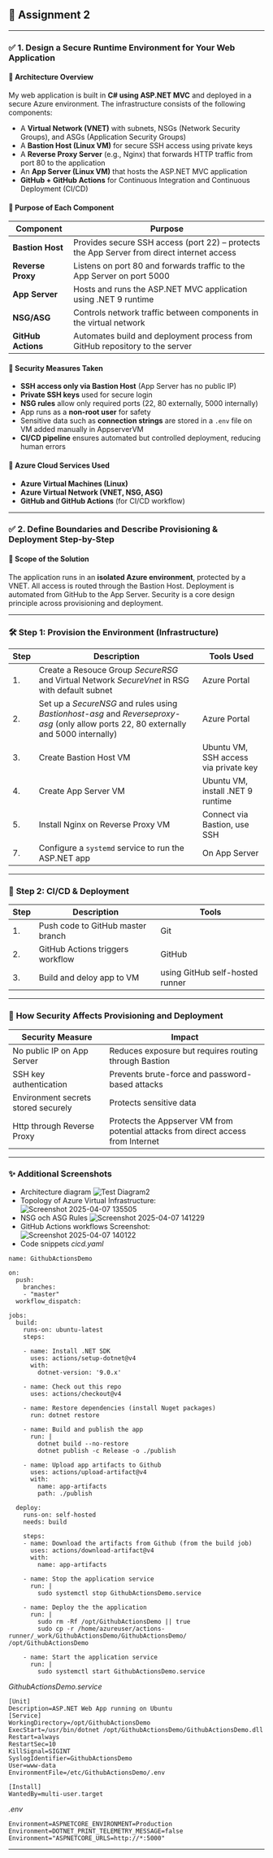 ## 📄 **Assignment 2**

---

### ✅ **1. Design a Secure Runtime Environment for Your Web Application**

#### 🔹 **Architecture Overview**
My web application is built in **C# using ASP.NET MVC** and deployed in a secure Azure environment. The infrastructure consists of the following components:

- A **Virtual Network (VNET)** with subnets, NSGs (Network Security Groups), and ASGs (Application Security Groups)
- A **Bastion Host (Linux VM)** for secure SSH access using private keys
- A **Reverse Proxy Server** (e.g., Nginx) that forwards HTTP traffic from port 80 to the application
- An **App Server (Linux VM)** that hosts the ASP.NET MVC application
- **GitHub + GitHub Actions** for Continuous Integration and Continuous Deployment (CI/CD)

#### 🔹 **Purpose of Each Component**

| Component        | Purpose |
|------------------|---------|
| **Bastion Host** | Provides secure SSH access (port 22) – protects the App Server from direct internet access |
| **Reverse Proxy**| Listens on port 80 and forwards traffic to the App Server on port 5000 |
| **App Server**   | Hosts and runs the ASP.NET MVC application using .NET 9 runtime |
| **NSG/ASG**      | Controls network traffic between components in the virtual network |
| **GitHub Actions**| Automates build and deployment process from GitHub repository to the server |

#### 🔹 **Security Measures Taken**

- **SSH access only via Bastion Host** (App Server has no public IP)
- **Private SSH keys** used for secure login 
- **NSG rules** allow only required ports (22, 80 externally, 5000 internally)
- App runs as a **non-root user** for safety
- Sensitive data such as **connection strings** are stored in a `.env` file on VM added manually in AppserverVM
- **CI/CD pipeline** ensures automated but controlled deployment, reducing human errors

#### 🔹 **Azure Cloud Services Used**

- **Azure Virtual Machines (Linux)**
- **Azure Virtual Network (VNET, NSG, ASG)**
- **GitHub and GitHub Actions** (for CI/CD workflow)

---

### ✅ **2. Define Boundaries and Describe Provisioning & Deployment Step-by-Step**

#### 🔹 **Scope of the Solution**
The application runs in an **isolated Azure environment**, protected by a VNET. All access is routed through the Bastion Host. Deployment is automated from GitHub to the App Server. Security is a core design principle across provisioning and deployment.

---

### 🛠️ **Step 1: Provision the Environment (Infrastructure)**

| Step | Description | Tools Used |
|------|-------------|------------|
| 1. | Create a Resouce Group *SecureRSG* and Virtual Network *SecureVnet* in RSG with default subnet | Azure Portal |
| 2. | Set up a *SecureNSG* and rules using *Bastionhost-asg* and *Reverseproxy-asg* (only allow ports 22, 80 externally and 5000 internally) | Azure Portal |
| 3. | Create Bastion Host VM | Ubuntu VM, SSH access via private key |
| 4. | Create App Server VM | Ubuntu VM, install .NET 9 runtime |
| 5. | Install Nginx on Reverse Proxy VM | Connect via Bastion, use SSH |
| 7. | Configure a `systemd` service to run the ASP.NET app | On App Server |

---

### 🔧 **Step 2: CI/CD & Deployment**

| Step | Description | Tools |
|------|-------------|-------|
| 1. | Push code to GitHub master branch | Git |
| 2. | GitHub Actions triggers workflow | GitHub |
| 3. | Build and deloy app to VM | using GitHub self-hosted runner |

---

### 🔐 **How Security Affects Provisioning and Deployment**

| Security Measure | Impact |
|------------------|--------|
| No public IP on App Server | Reduces exposure but requires routing through Bastion |
| SSH key authentication | Prevents brute-force and password-based attacks |
| Environment secrets stored securely | Protects sensitive data |
| Http through Reverse Proxy | Protects the Appserver VM from potential attacks from direct access from Internet |

---

### ✨ **Additional Screenshots**
- Architecture diagram
  ![Test Diagram2](https://github.com/user-attachments/assets/9e5068a6-1d35-4c9d-8085-6a6b0af2addf)
- Topology of Azure Virtual Infrastructure:
  ![Screenshot 2025-04-07 135505](https://github.com/user-attachments/assets/2003c574-1704-4aba-b27a-abc9384bea25)
- NSG och ASG Rules
  ![Screenshot 2025-04-07 141229](https://github.com/user-attachments/assets/8b423418-7567-4692-84d0-d9b80a59aabd)
- GitHub Actions workflows Screenshot:
  ![Screenshot 2025-04-07 140122](https://github.com/user-attachments/assets/f352b511-501a-45c5-a635-f1b9fdebe770)
- Code snippets
*cicd.yaml*
```
name: GithubActionsDemo

on:
  push:
    branches:
    - "master"
  workflow_dispatch:

jobs:
  build:
    runs-on: ubuntu-latest
    steps:

    - name: Install .NET SDK
      uses: actions/setup-dotnet@v4
      with:
        dotnet-version: '9.0.x'

    - name: Check out this repo
      uses: actions/checkout@v4

    - name: Restore dependencies (install Nuget packages)
      run: dotnet restore

    - name: Build and publish the app
      run: |
        dotnet build --no-restore
        dotnet publish -c Release -o ./publish        

    - name: Upload app artifacts to Github
      uses: actions/upload-artifact@v4
      with:
        name: app-artifacts
        path: ./publish
        
  deploy:
    runs-on: self-hosted
    needs: build

    steps:
    - name: Download the artifacts from Github (from the build job)
      uses: actions/download-artifact@v4
      with:
        name: app-artifacts

    - name: Stop the application service
      run: |
        sudo systemctl stop GithubActionsDemo.service        

    - name: Deploy the the application
      run: |
        sudo rm -Rf /opt/GithubActionsDemo || true
        sudo cp -r /home/azureuser/actions-runner/_work/GithubActionsDemo/GithubActionsDemo/ /opt/GithubActionsDemo        

    - name: Start the application service
      run: |
        sudo systemctl start GithubActionsDemo.service        
```
*GithubActionsDemo.service*
```
[Unit]
Description=ASP.NET Web App running on Ubuntu
[Service]
WorkingDirectory=/opt/GithubActionsDemo
ExecStart=/usr/bin/dotnet /opt/GithubActionsDemo/GithubActionsDemo.dll
Restart=always
RestartSec=10
KillSignal=SIGINT
SyslogIdentifier=GithubActionsDemo
User=www-data
EnvironmentFile=/etc/GithubActionsDemo/.env

[Install]
WantedBy=multi-user.target
```
*.env*
```
Environment=ASPNETCORE_ENVIRONMENT=Production
Environment=DOTNET_PRINT_TELEMETRY_MESSAGE=false
Environment="ASPNETCORE_URLS=http://*:5000"
```
---
